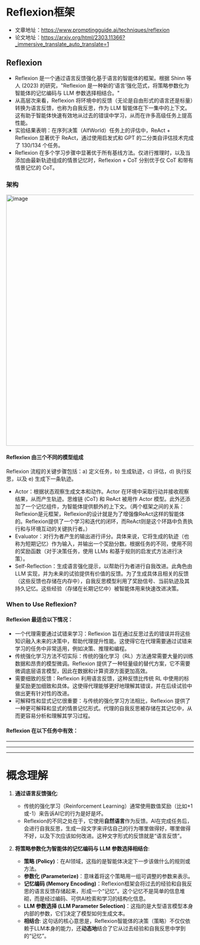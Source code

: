 # Reflexion框架
- 文章地址：https://www.promptingguide.ai/techniques/reflexion
- 论文地址：https://arxiv.org/html/2303.11366?_immersive_translate_auto_translate=1

## Reflexion
- Reflexion 是一个通过语言反馈强化基于语言的智能体的框架。根据 Shinn 等人 (2023) 的研究，"Reflexion 是一种新的‘语言’强化范式，将策略参数化为智能体的记忆编码与 LLM 参数选择相结合。"
- 从高层次来看，Reflexion 将环境中的反馈（无论是自由形式的语言还是标量）转换为语言反馈，也称为自我反思，作为 LLM 智能体在下一集中的上下文。这有助于智能体快速有效地从过去的错误中学习，从而在许多高级任务上提高性能。
- 实验结果表明：在序列决策（AlfWorld）任务上的评估中，ReAct + Reflexion 显著优于 ReAct，通过使用启发式和 GPT 的二分类自评估技术完成了 130/134 个任务。
- Reflexion 在多个学习步骤中显著优于所有基线方法。仅进行推理时，以及当添加由最新轨迹组成的情景记忆时，Reflexion + CoT 分别优于仅 CoT 和带有情景记忆的 CoT。

### 架构

<img width="939" height="673" alt="image" src="https://github.com/user-attachments/assets/952aa550-0f61-44ed-aaa9-e9f56e1e35eb" />

#### Reflexion 由三个不同的模型组成
Reflexion 流程的关键步骤包括：a) 定义任务，b) 生成轨迹，c) 评估，d) 执行反思，以及 e) 生成下一条轨迹。

- Actor：根据状态观察生成文本和动作。Actor 在环境中采取行动并接收观察结果，从而产生轨迹。思维链 (CoT) 和 ReAct 被用作 Actor 模型。此外还添加了一个记忆组件，为智能体提供额外的上下文。（两个框架之间的关系：Reflexion是元框架，Reflexion的设计就是为了增强像ReAct这样的智能体的。Reflexion提供了一个学习和迭代的闭环，而ReAct则是这个环路中负责执行和与环境互动的关键执行者。）
- Evaluator：对行为者产生的输出进行评分。具体来说，它将生成的轨迹（也称为短期记忆）作为输入，并输出一个奖励分数。根据任务的不同，使用不同的奖励函数（对于决策任务，使用 LLMs 和基于规则的启发式方法进行决策）。
- Self-Reflection：生成语言强化提示，以帮助行为者进行自我改进。此角色由 LLM 实现，并为未来的试验提供有价值的反馈。为了生成具体且相关的反馈（这些反馈也存储在内存中），自我反思模型利用了奖励信号、当前轨迹及其持久记忆。这些经验（存储在长期记忆中）被智能体用来快速改进决策。

### When to Use Reflexion?
#### Reflexion 最适合以下情况：
- 一个代理需要通过试错来学习：Reflexion 旨在通过反思过去的错误并将这些知识融入未来的决策中，帮助代理提升性能。这使得它在代理需要通过试错来学习的任务中非常适用，例如决策、推理和编程。
- 传统强化学习方法不切实际：传统的强化学习（RL）方法通常需要大量的训练数据和昂贵的模型微调。Reflexion 提供了一种轻量级的替代方案，它不需要微调底层语言模型，因此在数据和计算资源方面更加高效。
- 需要细致的反馈：Reflexion 利用语言反馈，这种反馈比传统 RL 中使用的标量奖励更加细致和具体。这使得代理能够更好地理解其错误，并在后续试验中做出更有针对性的改进。
- 可解释性和显式记忆很重要：与传统的强化学习方法相比，Reflexion 提供了一种更可解释和显式的情景记忆形式。代理的自我反思被存储在其记忆中，从而更容易分析和理解其学习过程。

#### Reflexion 在以下任务中有效：


---
---
---

# 概念理解
1.  **通过语言反馈强化**:
    *   传统的强化学习（Reinforcement Learning）通常使用数值奖励（比如+1或-1）来告诉AI它的行为是好是坏。
    *   Reflexion的不同之处在于，它使用**自然语言**作为反馈。AI在完成任务后，会进行自我反思，生成一段文字来评估自己的行为哪里做得好，哪里做得不好，以及下次应该如何改进。这种文字形式的反馈就是“语言反馈”。

2.  **将策略参数化为智能体的记忆编码与 LLM 参数选择相结合**:
    *   **策略 (Policy)**：在AI领域，这指的是智能体决定下一步该做什么的规则或方法。
    *   **参数化 (Parameterize)**：意味着将这个策略用一组可调整的参数来表示。
    *   **记忆编码 (Memory Encoding)**：Reflexion框架会将过去的经验和自我反思的语言反馈存储起来，形成一个“记忆”。这个记忆不是简单的信息堆砌，而是经过编码、可供AI检索和学习的结构化信息。
    *   **LLM 参数选择 (LLM Parameter Selection)**：这指的是大型语言模型本身内部的参数，它们决定了模型如何生成文本。
    *   **相结合**: 这句话的核心意思是，Reflexion智能体的决策（策略）不仅仅依赖于LLM本身的能力，还**动态地**结合了它从过去经验和自我反思中学到的“记忆”。

